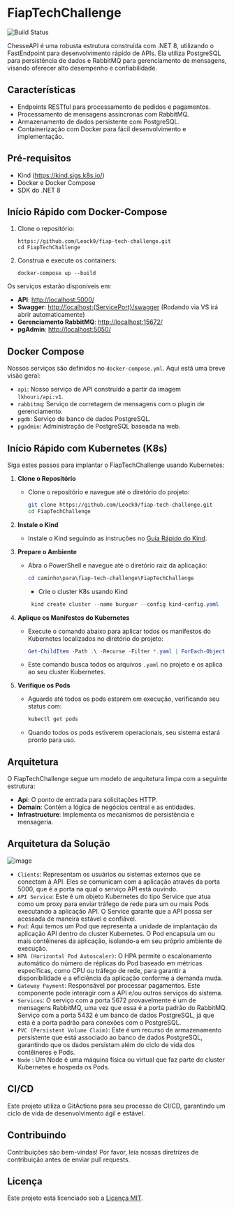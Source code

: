 # FiapTechChallenge

![Build Status](https://github.com/Leock9/fiap-tech-challenge/actions/workflows/workflow.yaml/badge.svg)

ChesseAPI é uma robusta estrutura construída com .NET 8, utilizando o FastEndpoint para desenvolvimento rápido de APIs. Ela utiliza PostgreSQL para persistência de dados e RabbitMQ para gerenciamento de mensagens, visando oferecer alto desempenho e confiabilidade.

## Características

- Endpoints RESTful para processamento de pedidos e pagamentos.
- Processamento de mensagens assíncronas com RabbitMQ.
- Armazenamento de dados persistente com PostgreSQL.
- Containerização com Docker para fácil desenvolvimento e implementação.

## Pré-requisitos

- Kind (https://kind.sigs.k8s.io/)
- Docker e Docker Compose
- SDK do .NET 8

## Início Rápido com Docker-Compose

1. Clone o repositório:
    ```
    https://github.com/Leock9/fiap-tech-challenge.git
    cd FiapTechChallenge
    ```

2. Construa e execute os containers:
    ```
    docker-compose up --build
    ```
Os serviços estarão disponíveis em:

- **API**: <http://localhost:5000/>
- **Swagger**: <http://localhost:{ServicePort}/swagger> (Rodando via VS irá abrir automaticamente)
- **Gerenciamento RabbitMQ**: <http://localhost:15672/>
- **pgAdmin**: <http://localhost:5050/>

## Docker Compose

Nossos serviços são definidos no `docker-compose.yml`. Aqui está uma breve visão geral:

- `api`: Nosso serviço de API construído a partir da imagem `lkhouri/api:v1`.
- `rabbitmq`: Serviço de corretagem de mensagens com o plugin de gerenciamento.
- `pgdb`: Serviço de banco de dados PostgreSQL.
- `pgadmin`: Administração de PostgreSQL baseada na web.

## Início Rápido com Kubernetes (K8s)

Siga estes passos para implantar o FiapTechChallenge usando Kubernetes:

1. **Clone o Repositório**
   - Clone o repositório e navegue até o diretório do projeto:
     ```bash
     git clone https://github.com/Leock9/fiap-tech-challenge.git
     cd FiapTechChallenge
     ```

2. **Instale o Kind**
   - Instale o Kind seguindo as instruções no [Guia Rápido do Kind](https://kind.sigs.k8s.io/docs/user/quick-start/#installing-with-a-package-manager).

3. **Prepare o Ambiente**
       
   - Abra o PowerShell e navegue até o diretório raiz da aplicação:
     ```powershell
     cd caminho\para\fiap-tech-challenge\FiapTechChallenge
     ```
      - Crie o cluster K8s usando Kind
     ```powershell
      kind create cluster --name burguer --config kind-config.yaml
     ```

5. **Aplique os Manifestos do Kubernetes**
   - Execute o comando abaixo para aplicar todos os manifestos do Kubernetes localizados no diretório do projeto:
     ```powershell
     Get-ChildItem -Path .\ -Recurse -Filter *.yaml | ForEach-Object { kubectl apply -f $_.FullName }
     ```
   - Este comando busca todos os arquivos `.yaml` no projeto e os aplica ao seu cluster Kubernetes.

6. **Verifique os Pods**
   - Aguarde até todos os pods estarem em execução, verificando seu status com:
     ```bash
     kubectl get pods
     ```
   - Quando todos os pods estiverem operacionais, seu sistema estará pronto para uso.

## Arquitetura

O FiapTechChallenge segue um modelo de arquitetura limpa com a seguinte estrutura:

- **Api**: O ponto de entrada para solicitações HTTP.
- **Domain**: Contém a lógica de negócios central e as entidades.
- **Infrastructure**: Implementa os mecanismos de persistência e mensageria.

## Arquitetura da Solução

![image](https://github.com/Leock9/fiap-tech-challenge/assets/42394625/b96f6384-62bc-4519-8e8f-a4266a97189c)

- `Clients`: Representam os usuários ou sistemas externos que se conectam à API. Eles se comunicam com a aplicação através da porta 5000, que é a porta na qual o serviço API está ouvindo.
- `API Service`: Este é um objeto Kubernetes do tipo Service que atua como um proxy para enviar tráfego de rede para um ou mais Pods executando a aplicação API. O Service garante que a API possa ser acessada de maneira estável e confiável.
- `Pod`: Aqui temos um Pod que representa a unidade de implantação da aplicação API dentro do cluster Kubernetes. O Pod encapsula um ou mais contêineres da aplicação, isolando-a em seu próprio ambiente de execução.
- `HPA (Horizontal Pod Autoscaler)`: O HPA permite o escalonamento automático do número de réplicas do Pod baseado em métricas específicas, como CPU ou tráfego de rede, para garantir a disponibilidade e a eficiência da aplicação conforme a demanda muda.
- `Gateway Payment`: Responsável por processar pagamentos. Este componente pode interagir com a API e/ou outros serviços do sistema.
- `Services`: O serviço com a porta 5672 provavelmente é um de mensagens RabbitMQ, uma vez que essa é a porta padrão do RabbitMQ. Serviço com a porta 5432 é um banco de dados PostgreSQL, já que esta é a porta padrão para conexões com o PostgreSQL.
- `PVC (Persistent Volume Claim)`: Este é um recurso de armazenamento persistente que está associado ao banco de dados PostgreSQL, garantindo que os dados persistam além do ciclo de vida dos contêineres e Pods.
- `Node` : Um Node é uma máquina física ou virtual que faz parte do cluster Kubernetes e hospeda os Pods.

## CI/CD
Este projeto utiliza o GitActions para seu processo de CI/CD, garantindo um ciclo de vida de desenvolvimento ágil e estável.

## Contribuindo

Contribuições são bem-vindas! Por favor, leia nossas diretrizes de contribuição antes de enviar pull requests.

## Licença

Este projeto está licenciado sob a [Licença MIT](LICENSE).
